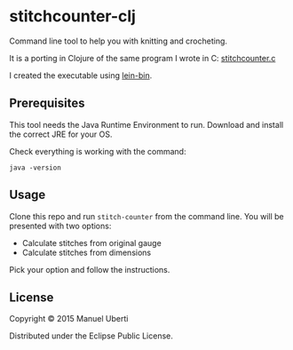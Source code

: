 # stitchcounter-clj

Command line tool to help you with knitting and crocheting.

It is a porting in Clojure of the same program I wrote in C: [stitchcounter.c](https://github.com/manuel-uberti/c-bag/blob/master/stitchcounter.c)

I created the executable using [lein-bin](https://github.com/Raynes/lein-bin).

## Prerequisites
This tool needs the Java Runtime Environment to run. Download and install the correct JRE for your OS.

Check everything is working with the command:
```
java -version
```

## Usage
Clone this repo and run ```stitch-counter``` from the command line. You will be presented with two options:
- Calculate stitches from original gauge
- Calculate stitches from dimensions

Pick your option and follow the instructions.

## License

Copyright © 2015 Manuel Uberti

Distributed under the Eclipse Public License.
